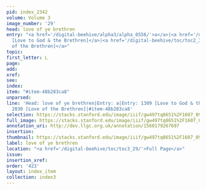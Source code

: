 ```yaml
---
pid: index_2342
volume: Volume 3
image_number: '29'
head: love of ye brethren
entry: "<a href='/digital-beehive/alpha3/alpha_0556/'>a</a>|<a href='/digital-beehive/toc/toc2_255/'>1309
  [Love to God & the Brethren]</a>|<a href='/digital-beehive/toc/toc2_368/'>2030 [Love
  of the Brethren]</a>"
topic: 
first_letter: L
page: 
add: 
xref: 
see: 
index: 
item: "#item-48b283ca8"
unparsed: 
line: 'Head: love of ye brethren|Entry: a|Entry: 1309 [Love to God & the Brethren]|Entry:
  2030 [Love of the Brethren]|#item-48b283ca8'
selection: https://stacks.stanford.edu/image/iiif/gw497tq8651%2F1607_0972/172,2158,809,104/full/0/default.jpg
full_image: https://stacks.stanford.edu/image/iiif/gw497tq8651%2F1607_0972/full/full/0/default.jpg
annotation_uri: http://dev.llgc.org.uk/annotation/1560179267697
insertion: 
thumbnail: https://stacks.stanford.edu/image/iiif/gw497tq8651%2F1607_0972/172,2158,809,104/150,/0/default.jpg
label: love of ye brethren
location: "<a href='/digital-beehive/toc/toc3_29/'>Full Page</a>"
issue: 
insertion_xref: 
order: '423'
layout: index_item
collection: index3
---
```


